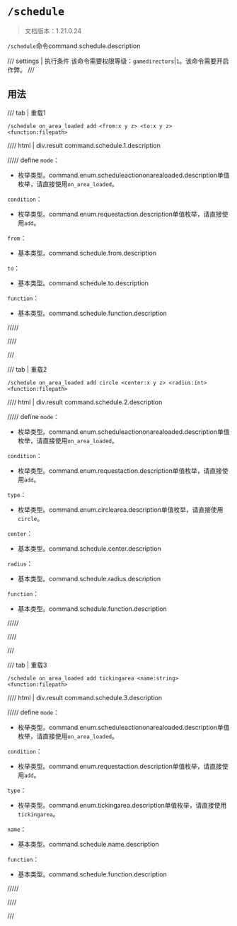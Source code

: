 # `/schedule`

> 文档版本：1.21.0.24

`/schedule`命令command.schedule.description

/// settings | 执行条件
该命令需要权限等级：`gamedirectors`|`1`。该命令需要开启作弊。
///

## 用法

/// tab | 重载1
```mcfunction
/schedule on_area_loaded add <from:x y z> <to:x y z> <function:filepath>
```

//// html | div.result
command.schedule.1.description

///// define
`mode`：<!-- md:samp ScheduleActionOnAreaLoaded -->

- 枚举类型。command.enum.scheduleactiononarealoaded.description单值枚举，请直接使用`on_area_loaded`。

`condition`：<!-- md:samp RequestAction -->

- 枚举类型。command.enum.requestaction.description单值枚举，请直接使用`add`。

`from`：<!-- md:samp x y z -->

- 基本类型。command.schedule.from.description

`to`：<!-- md:samp x y z -->

- 基本类型。command.schedule.to.description

`function`：<!-- md:samp filepath -->

- 基本类型。command.schedule.function.description


/////

////

///

/// tab | 重载2
```mcfunction
/schedule on_area_loaded add circle <center:x y z> <radius:int> <function:filepath>
```

//// html | div.result
command.schedule.2.description

///// define
`mode`：<!-- md:samp ScheduleActionOnAreaLoaded -->

- 枚举类型。command.enum.scheduleactiononarealoaded.description单值枚举，请直接使用`on_area_loaded`。

`condition`：<!-- md:samp RequestAction -->

- 枚举类型。command.enum.requestaction.description单值枚举，请直接使用`add`。

`type`：<!-- md:samp CircleArea -->

- 枚举类型。command.enum.circlearea.description单值枚举，请直接使用`circle`。

`center`：<!-- md:samp x y z -->

- 基本类型。command.schedule.center.description

`radius`：<!-- md:samp int -->

- 基本类型。command.schedule.radius.description

`function`：<!-- md:samp filepath -->

- 基本类型。command.schedule.function.description


/////

////

///

/// tab | 重载3
```mcfunction
/schedule on_area_loaded add tickingarea <name:string> <function:filepath>
```

//// html | div.result
command.schedule.3.description

///// define
`mode`：<!-- md:samp ScheduleActionOnAreaLoaded -->

- 枚举类型。command.enum.scheduleactiononarealoaded.description单值枚举，请直接使用`on_area_loaded`。

`condition`：<!-- md:samp RequestAction -->

- 枚举类型。command.enum.requestaction.description单值枚举，请直接使用`add`。

`type`：<!-- md:samp TickingArea -->

- 枚举类型。command.enum.tickingarea.description单值枚举，请直接使用`tickingarea`。

`name`：<!-- md:samp string -->

- 基本类型。command.schedule.name.description

`function`：<!-- md:samp filepath -->

- 基本类型。command.schedule.function.description


/////

////

///
